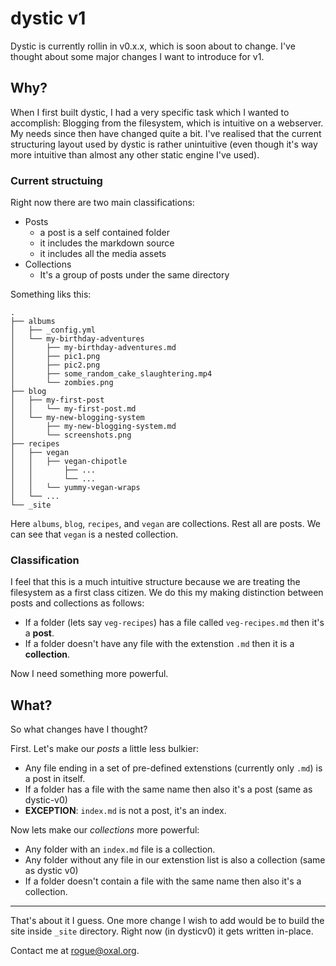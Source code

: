 # dystic v1

Dystic is currently rollin in v0.x.x, which is soon
about to change. I've thought about some major changes
I want to introduce for v1.

## Why?

When I first built dystic, I had a very specific task
which I wanted to accomplish: Blogging from the
filesystem, which is intuitive on a webserver. My needs
since then have changed quite a bit. I've realised that
the current structuring layout used by dystic is rather
unintuitive (even though it's way more intuitive than
almost any other static engine I've used).

### Current structuing

Right now there are two main classifications:

* Posts
    * a post is a self contained folder
    * it includes the markdown source
    * it includes all the media assets
* Collections
    * It's a group of posts under the same directory

Something liks this:

```
.
├── albums
│   ├── _config.yml
│   └── my-birthday-adventures
│       ├── my-birthday-adventures.md
│       ├── pic1.png
│       ├── pic2.png
│       ├── some_random_cake_slaughtering.mp4
│       └── zombies.png
├── blog
│   ├── my-first-post
│   │   └── my-first-post.md
│   └── my-new-blogging-system
│       ├── my-new-blogging-system.md
│       └── screenshots.png
├── recipes
│   ├── vegan
│   │   ├── vegan-chipotle
│   │       ├── ...
│   │       └── ...
│   │   └── yummy-vegan-wraps
│   └── ...
└── _site
```

Here `albums`, `blog`, `recipes`, and `vegan` are collections.
Rest all are posts. We can see that `vegan` is a nested
collection.

### Classification

I feel that this is a much intuitive structure because we are
treating the filesystem as a first class citizen. We do this
my making distinction between posts and collections as follows:

* If a folder (lets say `veg-recipes`) has a file called
  `veg-recipes.md` then it's a **post**.
* If a folder doesn't have any file with the extenstion `.md`
  then it is a **collection**.

Now I need something more powerful.

## What?

So what changes have I thought?

First. Let's make our *posts* a little less bulkier:

* Any file ending in a set of pre-defined extenstions (currently
  only `.md`) is a post in itself.
* If a folder has a file with the same name then also it's a
  post (same as dystic-v0)
* **EXCEPTION**: `index.md` is not a post, it's an index.

Now lets make our *collections* more powerful:

* Any folder with an `index.md` file is a collection.
* Any folder without any file in our extenstion list
  is also a collection (same as dystic v0)
* If a folder doesn't contain a file with the same name 
  then also it's a collection. 

---

That's about it I guess. One more change I wish to add would be
to build the site inside `_site` directory. Right now (in
dysticv0) it gets written in-place.

Contact me at [rogue@oxal.org](mailto:rogueoxal.org).


